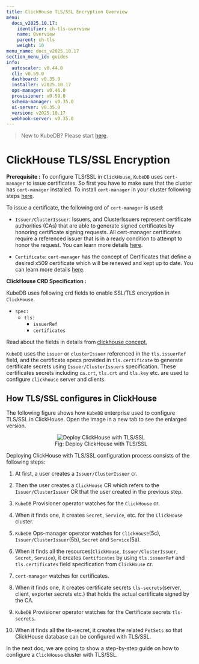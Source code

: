 ```yaml
---
title: ClickHouse TLS/SSL Encryption Overview
menu:
  docs_v2025.10.17:
    identifier: ch-tls-overview
    name: Overview
    parent: ch-tls
    weight: 10
menu_name: docs_v2025.10.17
section_menu_id: guides
info:
  autoscaler: v0.44.0
  cli: v0.59.0
  dashboard: v0.35.0
  installer: v2025.10.17
  ops-manager: v0.46.0
  provisioner: v0.59.0
  schema-manager: v0.35.0
  ui-server: v0.35.0
  version: v2025.10.17
  webhook-server: v0.35.0
---
```


> New to KubeDB? Please start [here](/docs/v2025.10.17/README).

# ClickHouse TLS/SSL Encryption

**Prerequisite :** To configure TLS/SSL in `ClickHouse`, `KubeDB` uses `cert-manager` to issue certificates. So first you have to make sure that the cluster has `cert-manager` installed. To install `cert-manager` in your cluster following steps [here](https://cert-manager.io/docs/installation/kubernetes/).

To issue a certificate, the following crd of `cert-manager` is used:

- `Issuer/ClusterIssuer`: Issuers, and ClusterIssuers represent certificate authorities (CAs) that are able to generate signed certificates by honoring certificate signing requests. All cert-manager certificates require a referenced issuer that is in a ready condition to attempt to honor the request. You can learn more details [here](https://cert-manager.io/docs/concepts/issuer/).

- `Certificate`: `cert-manager` has the concept of Certificates that define a desired x509 certificate which will be renewed and kept up to date. You can learn more details [here](https://cert-manager.io/docs/concepts/certificate/).

**ClickHouse CRD Specification :**

KubeDB uses following crd fields to enable SSL/TLS encryption in `ClickHouse`.

- `spec:`
    - `tls:`
        - `issuerRef`
        - `certificates`

Read about the fields in details from [clickhouse concept](/docs/v2025.10.17/guides/clickhouse/concepts/clickhouse),

`KubeDB` uses the `issuer` or `clusterIssuer` referenced in the `tls.issuerRef` field, and the certificate specs provided in `tls.certificate` to generate certificate secrets using `Issuer/ClusterIssuers` specification. These certificates secrets including `ca.crt`, `tls.crt` and `tls.key` etc. are used to configure `clickhouse` server and clients.

## How TLS/SSL configures in ClickHouse

The following figure shows how `KubeDB` enterprise used to configure TLS/SSL in ClickHouse. Open the image in a new tab to see the enlarged version.

<figure align="center">
<img alt="Deploy ClickHouse with TLS/SSL" src="/docs/v2025.10.17/images/clickhouse/tls.svg">
<figcaption align="center">Fig: Deploy ClickHouse with TLS/SSL</figcaption>
</figure>

Deploying ClickHouse with TLS/SSL configuration process consists of the following steps:

1. At first, a user creates a `Issuer/ClusterIssuer` cr.

2. Then the user creates a `ClickHouse` CR which refers to the `Issuer/ClusterIssuer` CR that the user created in the previous step.

3. `KubeDB` Provisioner operator watches for the `ClickHouse` cr.

4. When it finds one, it creates `Secret`, `Service`, etc. for the `ClickHouse` cluster.

5. `KubeDB` Ops-manager operator watches for `ClickHouse`(5c), `Issuer/ClusterIssuer`(5b), `Secret` and `Service`(5a).

6. When it finds all the resources(`ClickHouse`, `Issuer/ClusterIssuer`, `Secret`, `Service`), it creates `Certificates` by using `tls.issuerRef` and `tls.certificates` field specification from `ClickHouse` cr.

7. `cert-manager` watches for certificates.

8. When it finds one, it creates certificate secrets `tls-secrets`(server, client, exporter secrets etc.) that holds the actual certificate signed by the CA.

9. `KubeDB` Provisioner  operator watches for the Certificate secrets `tls-secrets`.

10. When it finds all the tls-secret, it creates the related `PetSets` so that ClickHouse database can be configured with TLS/SSL.

In the next doc, we are going to show a step-by-step guide on how to configure a `ClickHouse` cluster with TLS/SSL.
